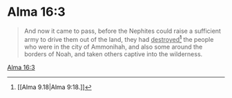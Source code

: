 # Alma 16:3

> And now it came to pass, before the Nephites could raise a sufficient army to drive them out of the land, they had <u>destroyed</u>[^a] the people who were in the city of Ammonihah, and also some around the borders of Noah, and taken others captive into the wilderness.

[Alma 16:3](https://www.churchofjesuschrist.org/study/scriptures/bofm/alma/16?lang=eng&id=p3#p3)


[^a]: [[Alma 9.18|Alma 9:18.]]
